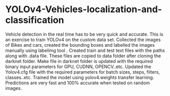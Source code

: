 # YOLOv4-Vehicles-localization-and-classification
Vehicle detection in the real time has to be very quick and accurate. This is an exercise to train YOLOv4 on the custom data set. Collected the images of Bikes and cars, created the bounding boxes and labelled the images manually using labelimg tool . Created train and test text files with the paths along with .data file. These files are copied to data folder after cloning the darknet folder. Make file in darknet folder is updated with the required binary input parameters  for GPU, CUDNN, OPENCV..etc. Updated the Yolov4.cfg file with the required parameters for batch sizes, steps, filters, classes..etc. Trained the model using yolov4.weights transfer learning. Predictions are very fast and 100% accurate when tested on random images.
